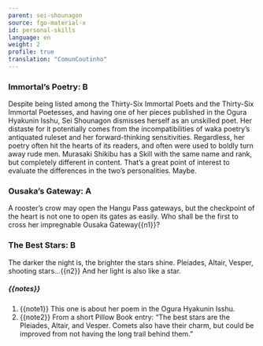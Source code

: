 ```yaml
---
parent: sei-shounagon
source: fgo-material-x
id: personal-skills
language: en
weight: 2
profile: true
translation: "ComunCoutinho"
---
```


### Immortal’s Poetry: B

Despite being listed among the Thirty-Six Immortal Poets and the Thirty-Six Immortal Poetesses, and having one of her pieces published in the Ogura Hyakunin Isshu, Sei Shounagon dismisses herself as an unskilled poet.
Her distaste for it potentially comes from the incompatibilities of waka poetry’s antiquated ruleset and her forward-thinking sensitivities.
Regardless, her poetry often hit the hearts of its readers, and often were used to boldly turn away rude men.
Murasaki Shikibu has a Skill with the same name and rank, but completely different in content. That’s a great point of interest to evaluate the differences in the two’s personalities. Maybe.

### Ousaka’s Gateway: A

A rooster’s crow may open the Hangu Pass gateways, but the checkpoint of the heart is not one to open its gates as easily.
Who shall be the first to cross her impregnable Ousaka Gateway{{n1}}?

### The Best Stars: B

The darker the night is, the brighter the stars shine.
Pleiades, Altair, Vesper, shooting stars…{{n2}}
And her light is also like a star.

##### {{notes}}

1. {{note1}} This one is about her poem in the Ogura Hyakunin Isshu.
2. {{note2}} From a short Pillow Book entry: “The best stars are the Pleiades, Altair, and Vesper. Comets also have their charm, but could be improved from not having the long trail behind them.”
